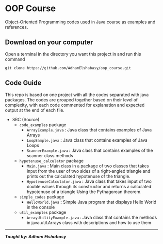 # OOP Course

Object-Oriented Programming codes used in Java course as examples and references.

## Download on your computer
Open a terminal in the directory you want this project in and run this command

```git clone https://github.com/AdhamElshabasy/oop_course.git```

## Code Guide
This repo is based on one project with all the codes separated with java packages.
The codes are grouped together based on their level of complexity,
with each code commented for explanation and expected output at the end of each file.

- SRC (Source)
  - `code_examples` package
    - `ArrayExample.java` : Java class that contains examples of Java Arrays
    - `LoopEample.java` : Java class that contains examples of Java Loops
    - `ScannerExample.java` : Java class that contains examples of the scanner class methods
  - `hypotenuse_calculator` package
    - `Main.java` : Main class in a package of two classes that takes input from the user of two sides of a right-angled triangle and prints out the calculated hypotenuse of the triangle.
    - `HypotenuseCalculator.java` : Java class that takes input of two double values through its constructor and returns a calculated hypotenuse of a triangle Using the Pythagorean theorem.
  - `simple_codes` package
    - `HelloWorld.java` : Simple Java program that displays Hello World in the console
  - `util_examples` package
    - `ArrayUtilityExample.java` : Java class that contains the methods in java.util.Arrays class with descriptions and how to use them

---

***Taught by: Adham Elshabasy***